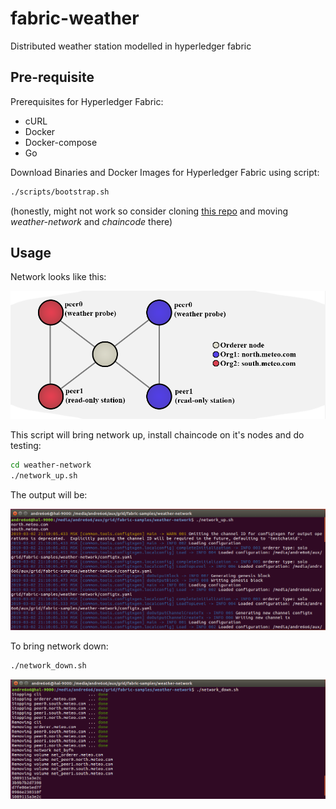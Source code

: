 # fabric-weather
Distributed weather station modelled in hyperledger fabric

## Pre-requisite
Prerequisites for Hyperledger Fabric:
* cURL
* Docker
* Docker-compose
* Go

Download Binaries and Docker Images for Hyperledger Fabric using script:
```bash
./scripts/bootstrap.sh
```
(honestly, might not work so consider cloning [this repo](https://github.com/hyperledger/fabric-samples) and moving *weather-network* and *chaincode* there)

## Usage
Network looks like this:

![Here goes scheme](/docs/net.png)

This script will bring network up, install chaincode on it's nodes and do testing:
```bash
cd weather-network
./network_up.sh
```
The output will be:

![Here goes gif](/docs/cli_up.gif)

To bring network down:
```bash
./network_down.sh
```

![Here goes gif 2](/docs/cli_down.gif)
